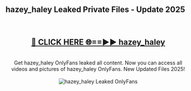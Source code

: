 <h2>hazey_haley Leaked Private Files - Update 2025</h2>
<br>
<div align="center">
<h2><a href="https://cliphot.my.id/hazey_haley" rel="nofollow">🔴 CLICK HERE 🌐==►► hazey_haley</a></h2>
<br>
Get hazey_haley OnlyFans leaked all content. Now you can access all videos and pictures of hazey_haley OnlyFans. New Updated Files 2025!
<br>
<br>
<a href="https://cliphot.my.id/hazey_haley" rel="nofollow" data-target="animated-image.originalLink"><img src="https://i.ibb.co.com/WyWwxjT/player-gif2.gif" alt="hazey_haley Leaked OnlyFans" style="max-width: 100%; display: inline-block;" data-target="animated-image.originalImage"></a>
</div>
<br>